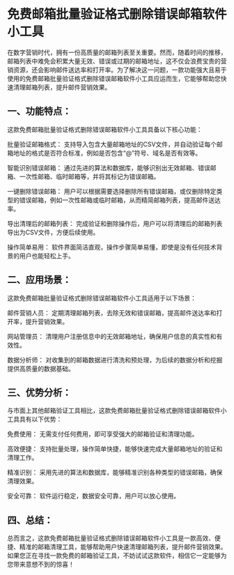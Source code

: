 # 免费邮箱批量验证格式删除错误邮箱软件小工具

在数字营销时代，拥有一份高质量的邮箱列表至关重要。然而，随着时间的推移，邮箱列表中难免会积累大量无效、错误或过期的邮箱地址，这不仅会浪费宝贵的营销资源，还会影响邮件送达率和打开率。为了解决这一问题，一款功能强大且易于使用的免费邮箱批量验证格式删除错误邮箱软件小工具应运而生，它能够帮助您快速清理邮箱列表，提升邮件营销效果。

## 一、功能特点：

这款免费邮箱批量验证格式删除错误邮箱软件小工具具备以下核心功能：

批量验证邮箱格式： 支持导入包含大量邮箱地址的CSV文件，并自动验证每个邮箱地址的格式是否符合标准，例如是否包含“@”符号、域名是否有效等。

智能识别错误邮箱： 通过先进的算法和数据库，能够识别出无效邮箱、错误邮箱、一次性邮箱、临时邮箱等，并将其标记为错误邮箱。

一键删除错误邮箱： 用户可以根据需要选择删除所有错误邮箱，或仅删除特定类型的错误邮箱，例如一次性邮箱或临时邮箱，从而精简邮箱列表，提高邮件送达率。

导出清理后的邮箱列表： 完成验证和删除操作后，用户可以将清理后的邮箱列表导出为CSV文件，方便后续使用。

操作简单易用： 软件界面简洁直观，操作步骤简单易懂，即使是没有任何技术背景的用户也能轻松上手。

## 二、应用场景：

这款免费邮箱批量验证格式删除错误邮箱软件小工具适用于以下场景：

邮件营销人员： 定期清理邮箱列表，去除无效和错误邮箱，提高邮件送达率和打开率，提升营销效果。

网站管理员： 清理用户注册信息中的无效邮箱地址，确保用户信息的真实性和有效性。

数据分析师： 对收集到的邮箱数据进行清洗和预处理，为后续的数据分析和挖掘提供高质量的数据基础。

## 三、优势分析：

与市面上其他邮箱验证工具相比，这款免费邮箱批量验证格式删除错误邮箱软件小工具具有以下优势：

免费使用： 无需支付任何费用，即可享受强大的邮箱验证和清理功能。

高效便捷： 支持批量处理，操作简单快捷，能够快速完成大量邮箱地址的验证和清理工作。

精准识别： 采用先进的算法和数据库，能够精准识别各种类型的错误邮箱，确保清理效果。

安全可靠： 软件运行稳定，数据安全可靠，用户可以放心使用。

## 四、总结：

总而言之，这款免费邮箱批量验证格式删除错误邮箱软件小工具是一款高效、便捷、精准的邮箱清理工具，能够帮助用户快速清理邮箱列表，提升邮件营销效果。如果您正在寻找一款免费的邮箱验证工具，不妨试试这款软件，相信它一定能够为您带来意想不到的惊喜！
